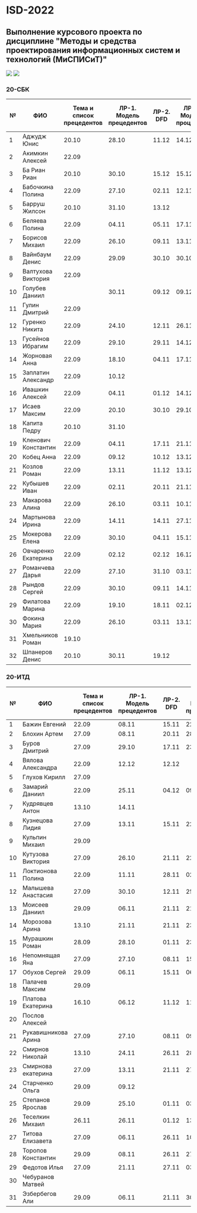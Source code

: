# ISD-2022
## Выполнение курсового проекта по дисциплине "Методы и средства проектирования информационных систем и технологий (МиСПИСиТ)"

<img src="https://img.shields.io/github/commit-activity/m/nntu-cs/ISD-2022?color=lime&style=for-the-badge">
<img src="https://img.shields.io/github/last-commit/nntu-cs/ISD-2022?color=darkgreen&style=for-the-badge">

### 20-СБК 

|№ |  ФИО | Тема и список прецедентов | ЛР-1. Модель прецедентов | ЛР-2. DFD | ЛР-3. Модель процессов | ЛР-4. Модели данных | Курсовой проект (поступление на проверку) | 
| -- | ------ |  ----- |  ----- |  ----- |  ----- |  ----- |  ----- | 
| 1 | Аджудж Юнис | 20.10 | 28.10 | 11.12 | 14.12 |      | 15.12 | 
| 2 | Акимкин Алексей | 22.09 |      |      |      |      |      | 
| 3 | Ба Риан Риан | 20.10 | 30.10 | 15.12 | 15.12 | 15.12 |      | 
| 4 | Бабочкина Полина | 22.09 | 27.10 | 02.11 | 12.11 | 24.11 | 07.12 | 
| 5 | Барруш Жилсон | 20.10 | 31.10 | 13.12 |      |      | 15.12 | 
| 6 | Беляева Полина | 22.09 | 04.11 | 05.11 | 17.11 | 01.12 | 11.12 | 
| 7 | Борисов Михаил | 22.09 | 26.10 | 09.11 | 13.11 | 18.11 | 03.12 | 
| 8 | Вайнбаум Денис | 22.09 | 29.09 | 30.10 | 30.10 | 12.11 | 27.11 | 
| 9 | Валтухова Виктория | 22.09 |      |      |      |      |      | 
| 10 | Голубев Даниил |      | 30.11 | 09.12 | 09.12 | 12.12 | 14.12 | 
| 11 | Гулин Дмитрий | 22.09 |      |      |      |      |      | 
| 12 | Гуренко Никита | 22.09 | 24.10 | 12.11 | 26.11 | 23.11 | 14.12 | 
| 13 | Гусейнов Ибрагим | 22.09 | 29.10 | 29.11 | 14.12 | 11.12 | 15.12 | 
| 14 | Жорновая Анна | 22.09 | 18.10 | 04.11 | 17.11 | 28.11 | 10.12 | 
| 15 | Заплатин Александр | 22.09 | 10.12 |      |      |      |      | 
| 16 | Ивашкин Алексей | 22.09 | 04.11 | 01.12 | 14.12 | 14.12 | 21.12 | 
| 17 | Исаев Максим | 22.09 | 20.10 | 30.10 | 29.10 | 17.11 | 27.11 | 
| 18 | Капита Педру | 20.10 | 31.10 |      |      |      |      | 
| 19 | Кленович Константин | 22.09 | 04.11 | 17.11 | 21.11 | 02.12 | 14.12 | 
| 20 | Кобец Анна | 22.09 | 09.12 | 10.12 | 13.12 |      |      | 
| 21 | Козлов Роман | 22.09 | 13.11 | 11.12 | 13.12 | 14.12 | 15.12 | 
| 22 | Кубышев Иван | 22.09 | 02.11 | 20.11 | 21.11 | 21.11 | 01.12 | 
| 23 | Макарова Алина | 22.09 | 26.10 | 03.11 | 10.11 | 28.11 | 05.12 | 
| 24 | Мартынова Ирина | 22.09 | 14.11 | 14.11 | 27.11 | 29.11 | 06.12 | 
| 25 | Мокерова Елена | 22.09 | 30.10 | 04.11 | 15.11 | 04.12 | 03.12 | 
| 26 | Овчаренко Екатерина | 22.09 | 02.12 | 02.12 | 16.12 | 16.12 |      | 
| 27 | Романчева Дарья | 22.09 | 27.10 | 31.10 | 03.11 | 17.11 | 18.11 | 
| 28 | Рындов Сергей | 22.09 | 30.10 | 09.11 | 14.11 | 05.12 | 06.12 | 
| 29 | Филатова Марина | 22.09 | 19.10 | 18.11 | 02.12 | 10.12 | 13.12 | 
| 30 | Фокина Мария | 22.09 | 26.10 | 03.11 | 13.11 | 29.11 | 07.12 | 
| 31 | Хмельников Роман | 19.10 |      |      |      |      |      | 
| 32 | Шпанеров Денис | 20.10 | 30.11 | 19.12 |      |      |      | 


### 20-ИТД 

|№ |  ФИО | Тема и список прецедентов | ЛР-1. Модель прецедентов | ЛР-2. DFD | ЛР-3. Модель процессов | ЛР-4. Модели данных | Курсовой проект (поступление на проверку) | 
| -- | ------ |  ----- |  ----- |  ----- |  ----- |  ----- |  ----- | 
| 1 | Бажин Евгений | 22.09 | 08.11 | 15.11 | 22.11 | 27.11 | 04.12 | 
| 2 | Блохин Артем | 27.09 | 08.11 | 20.11 | 28.11 | 09.12 | 12.12 | 
| 3 | Буров Дмитрий | 27.09 | 29.10 | 17.11 | 23.11 | 27.11 | 04.12 | 
| 4 | Вялова Александра | 22.09 | 12.12 | 12.12 |      |      |      | 
| 5 | Глухов Кирилл | 27.09 |      |      |      |      |      | 
| 6 | Замарий Даниил | 22.09 | 25.11 | 04.12 | 09.12 | 12.12 | 14.12 | 
| 7 | Кудрявцев Антон | 13.10 | 14.11 |      |      |      |      | 
| 8 | Кузнецова Лидия | 27.09 | 13.11 | 15.11 | 22.11 | 24.11 | 03.12 | 
| 9 | Кульпин Михаил | 29.09 |      |      |      |      |      | 
| 10 | Кутузова Виктория | 27.09 | 26.10 | 21.11 | 22.11 | 27.11 |      | 
| 11 | Локтионова Полина | 22.09 | 11.11 | 28.11 | 02.12 | 07.12 | 11.12 | 
| 12 | Малышева Анастасия | 27.09 | 30.10 | 12.11 | 25.11 | 08.12 | 10.12 | 
| 13 | Моисеев Даниил | 29.09 | 06.11 | 21.11 | 21.11 | 05.12 | 12.12 | 
| 14 | Морозова Арина | 13.10 | 21.11 | 21.11 | 23.11 | 21.11 | 10.12 | 
| 15 | Мурашкин Роман | 28.09 | 28.10 | 01.11 | 23.11 | 29.11 | 08.12 | 
| 16 | Непомнящая Яна | 27.09 | 27.10 | 08.11 | 15.11 | 21.11 | 02.12 | 
| 17 | Обухов Сергей | 29.09 | 06.11 | 15.11 | 06.12 | 10.12 | 12.12 | 
| 18 | Палачев Максим | 29.09 |      |      |      |      |      | 
| 19 | Платова Екатерина | 16.10 | 06.12 | 11.12 | 11.12 |      |      | 
| 20 | Послов Алексей |      |      |      |      |      |      | 
| 21 | Рукавишникова Арина | 27.09 | 27.10 | 08.11 | 09.11 | 08.12 | 12.12 | 
| 22 | Смирнов Николай | 13.10 | 24.11 | 26.11 | 28.11 | 08.12 | 10.12 | 
| 23 | Смирнова екатерина | 27.09 | 13.11 | 21.11 | 27.11 | 04.12 | 05.12 | 
| 24 | Старченко Ольга | 29.09 | 09.12 |      |      |      |      | 
| 25 | Степанов Ярослав | 29.09 | 25.10 | 01.11 | 03.11 | 20.11 | 01.12 | 
| 26 | Теселкин Михаил | 26.11 | 26.11 | 01.12 | 13.12 |      |      | 
| 27 | Титова Елизавета | 27.09 | 06.11 | 26.11 | 10.12 | 14.12 |      | 
| 28 | Торопов Константин | 29.09 | 08.11 | 26.11 | 27.11 | 30.11 | 04.12 | 
| 29 | Федотов Илья  | 27.09 | 21.11 | 27.11 | 03.12 | 07.12 | 13.12 | 
| 30 | Чебуранов Матвей  |      |      |      |      |      |      | 
| 31 | Эзбербегов Али | 29.09 | 06.11 | 21.11 | 30.11 | 07.12 | 12.12 | 



